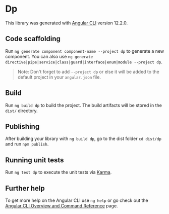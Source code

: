 # Dp

This library was generated with [Angular CLI](https://github.com/angular/angular-cli) version 12.2.0.

## Code scaffolding

Run `ng generate component component-name --project dp` to generate a new component. You can also use `ng generate directive|pipe|service|class|guard|interface|enum|module --project dp`.
> Note: Don't forget to add `--project dp` or else it will be added to the default project in your `angular.json` file. 

## Build

Run `ng build dp` to build the project. The build artifacts will be stored in the `dist/` directory.

## Publishing

After building your library with `ng build dp`, go to the dist folder `cd dist/dp` and run `npm publish`.

## Running unit tests

Run `ng test dp` to execute the unit tests via [Karma](https://karma-runner.github.io).

## Further help

To get more help on the Angular CLI use `ng help` or go check out the [Angular CLI Overview and Command Reference](https://angular.io/cli) page.
